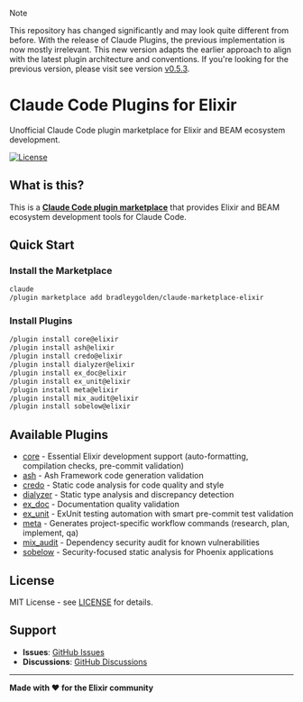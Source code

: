 > [!NOTE]
> This repository has changed significantly and may look quite different from before.
> With the release of Claude Plugins, the previous implementation is now mostly irrelevant.
> This new version adapts the earlier approach to align with the latest plugin architecture and conventions.
> If you're looking for the previous version, please visit see version [v0.5.3](https://github.com/bradleygolden/claude/releases/tag/v0.5.3).

# Claude Code Plugins for Elixir

Unofficial Claude Code plugin marketplace for Elixir and BEAM ecosystem development.

[![License](https://img.shields.io/badge/license-MIT-blue.svg)](LICENSE)

## What is this?

This is a [**Claude Code plugin marketplace**](https://docs.claude.com/en/docs/claude-code/plugin-marketplaces) that provides Elixir and BEAM ecosystem development tools for Claude Code.

## Quick Start

### Install the Marketplace

```bash
claude
/plugin marketplace add bradleygolden/claude-marketplace-elixir
```

### Install Plugins

```bash
/plugin install core@elixir
/plugin install ash@elixir
/plugin install credo@elixir
/plugin install dialyzer@elixir
/plugin install ex_doc@elixir
/plugin install ex_unit@elixir
/plugin install meta@elixir
/plugin install mix_audit@elixir
/plugin install sobelow@elixir
```
## Available Plugins

* [core](./plugins/core/README.md) - Essential Elixir development support (auto-formatting, compilation checks, pre-commit validation)
* [ash](./plugins/ash/README.md) - Ash Framework code generation validation
* [credo](./plugins/credo/README.md) - Static code analysis for code quality and style
* [dialyzer](./plugins/dialyzer/README.md) - Static type analysis and discrepancy detection
* [ex_doc](./plugins/ex_doc/README.md) - Documentation quality validation
* [ex_unit](./plugins/ex_unit/README.md) - ExUnit testing automation with smart pre-commit test validation
* [meta](./plugins/meta/README.md) - Generates project-specific workflow commands (research, plan, implement, qa)
* [mix_audit](./plugins/mix_audit/README.md) - Dependency security audit for known vulnerabilities
* [sobelow](./plugins/sobelow/README.md) - Security-focused static analysis for Phoenix applications

## License

MIT License - see [LICENSE](LICENSE) for details.

## Support

- **Issues**: [GitHub Issues](https://github.com/bradleygolden/claude-marketplace-elixir/issues)
- **Discussions**: [GitHub Discussions](https://github.com/bradleygolden/claude-marketplace-elixir/discussions)

---

**Made with ❤️ for the Elixir community**
